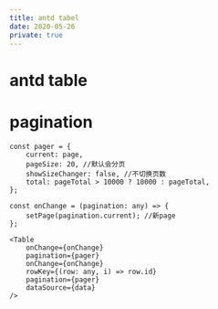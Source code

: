 ```yaml
---
title: antd tabel
date: 2020-05-26
private: true
---
```

# antd table

# pagination

    const pager = {
        current: page,
        pageSize: 20, //默认会分页
        showSizeChanger: false, //不切换页数
        total: pageTotal > 10000 ? 10000 : pageTotal,
    };

    const onChange = (pagination: any) => {
        setPage(pagination.current); //新page
    };

    <Table 
        onChange={onChange}
        pagination={pager}
        onChange={onChange}
        rowKey={(row: any, i) => row.id}
        pagination={pager}
        dataSource={data}
    />